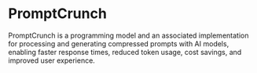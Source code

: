 # PromptCrunch
PromptCrunch is a programming model and an associated implementation for processing and generating compressed prompts with AI models, enabling faster response times, reduced token usage, cost savings, and improved user experience.
